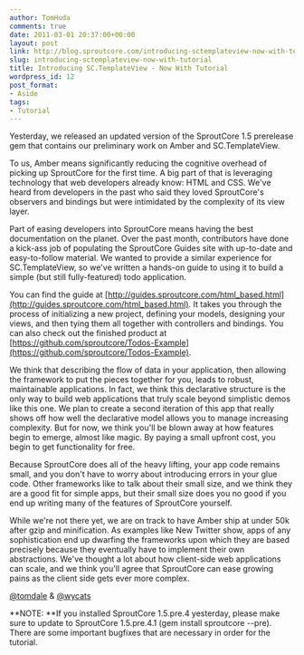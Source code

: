 ```yaml
---
author: TomHuda
comments: true
date: 2011-03-01 20:37:00+00:00
layout: post
link: http://blog.sproutcore.com/introducing-sctemplateview-now-with-tutorial/
slug: introducing-sctemplateview-now-with-tutorial
title: Introducing SC.TemplateView - Now With Tutorial
wordpress_id: 12
post_format:
- Aside
tags:
- Tutorial
---
```


Yesterday, we released an updated version of the SproutCore 1.5 prerelease gem that contains our preliminary work on Amber and SC.TemplateView.




To us, Amber means significantly reducing the cognitive overhead of picking up SproutCore for the first time. A big part of that is leveraging technology that web developers already know: HTML and CSS. We've heard from developers in the past who said they loved SproutCore's observers and bindings but were intimidated by the complexity of its view layer.




Part of easing developers into SproutCore means having the best documentation on the planet. Over the past month, contributors have done a kick-ass job of populating the SproutCore Guides site with up-to-date and easy-to-follow material. We wanted to provide a similar experience for SC.TemplateView, so we've written a hands-on guide to using it to build a simple (but still fully-featured) todo application.




You can find the guide at [http://guides.sproutcore.com/html_based.html](http://guides.sproutcore.com/html_based.html). It takes you through the process of initializing a new project, defining your models, designing your views, and then tying them all together with controllers and bindings. You can also check out the finished product at [https://github.com/sproutcore/Todos-Example](https://github.com/sproutcore/Todos-Example).




We think that describing the flow of data in your application, then allowing the framework to put the pieces together for you, leads to robust, maintainable applications. In fact, we think this declarative structure is the only way to build web applications that truly scale beyond simplistic demos like this one. We plan to create a second iteration of this app that really shows off how well the declarative model allows you to manage increasing complexity. But for now, we think you'll be blown away at how features begin to emerge, almost like magic. By paying a small upfront cost, you begin to get functionality for free.

<!-- more -->


Because SproutCore does all of the heavy lifting, your app code remains small, and you don't have to worry about introducing errors in your glue code. Other frameworks like to talk about their small size, and we think they are a good fit for simple apps, but their small size does you no good if you end up writing many of the features of SproutCore yourself.




While we're not there yet, we are on track to have Amber ship at under 50k after gzip and minification. As examples like New Twitter show, apps of any sophistication end up dwarfing the frameworks upon which they are based precisely because they eventually have to implement their own abstractions. We've thought a lot about how client-side web applications can scale, and we think you'll agree that SproutCore can ease growing pains as the client side gets ever more complex.




[@tomdale](http://twitter.com/tomdale) & [@wycats](http://twitter.com/wycats)




**NOTE: **If you installed SproutCore 1.5.pre.4 yesterday, please make sure to update to SproutCore 1.5.pre.4.1 (gem install sproutcore --pre). There are some important bugfixes that are necessary in order for the tutorial.
